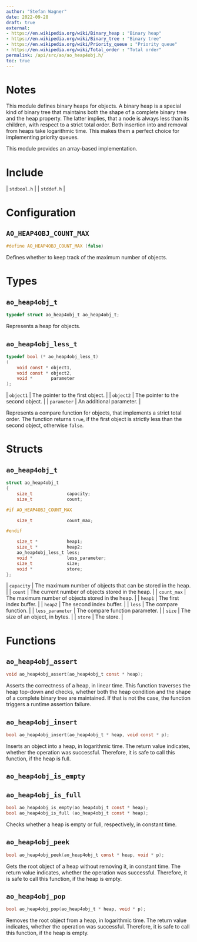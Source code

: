 ```yaml
---
author: "Stefan Wagner"
date: 2022-09-28
draft: true
external:
- https://en.wikipedia.org/wiki/Binary_heap : "Binary heap"
- https://en.wikipedia.org/wiki/Binary_tree : "Binary tree"
- https://en.wikipedia.org/wiki/Priority_queue : "Priority queue"
- https://en.wikipedia.org/wiki/Total_order : "Total order"
permalink: /api/src/ao/ao_heap4obj.h/
toc: true
---
```


# Notes

This module defines binary heaps for objects. A binary heap is a special kind of binary tree that maintains both the shape of a complete binary tree and the heap property. The latter implies, that a node is always less than its children, with respect to a strict total order. Both insertion into and removal from heaps take logarithmic time. This makes them a perfect choice for implementing priority queues.

This module provides an array-based implementation.

# Include

| `stdbool.h` |
| `stddef.h` |

# Configuration

## `AO_HEAP4OBJ_COUNT_MAX`

```c
#define AO_HEAP4OBJ_COUNT_MAX (false)
```

Defines whether to keep track of the maximum number of objects.

# Types

## `ao_heap4obj_t`

```c
typedef struct ao_heap4obj_t ao_heap4obj_t;
```

Represents a heap for objects.

## `ao_heap4obj_less_t`

```c
typedef bool (* ao_heap4obj_less_t)
(
    void const * object1,
    void const * object2,
    void *       parameter
);
```

| `object1` | The pointer to the first object. |
| `object2` | The pointer to the second object. |
| `parameter` | An additional parameter. |

Represents a compare function for objects, that implements a strict total order. The function returns `true`, if the first object is strictly less than the second object, otherwise `false`.

# Structs

## `ao_heap4obj_t`

```c
struct ao_heap4obj_t
{
    size_t             capacity;
    size_t             count;

#if AO_HEAP4OBJ_COUNT_MAX

    size_t             count_max;

#endif

    size_t *           heap1;
    size_t *           heap2;
    ao_heap4obj_less_t less;
    void *             less_parameter;
    size_t             size;
    void *             store;
};
```

| `capacity` | The maximum number of objects that can be stored in the heap. |
| `count` | The current number of objects stored in the heap. |
| `count_max` | The maximum number of objects stored in the heap. |
| `heap1` | The first index buffer. |
| `heap2` | The second index buffer. |
| `less` | The compare function. |
| `less_parameter` | The compare function parameter. |
| `size` | The size of an object, in bytes. |
| `store` | The store. |

# Functions

## `ao_heap4obj_assert`

```c
void ao_heap4obj_assert(ao_heap4obj_t const * heap);
```

Asserts the correctness of a heap, in linear time. This function traverses the heap top-down and checks, whether both the heap condition and the shape of a complete binary tree are maintained. If that is not the case, the function triggers a runtime assertion failure.

## `ao_heap4obj_insert`

```c
bool ao_heap4obj_insert(ao_heap4obj_t * heap, void const * p);
```

Inserts an object into a heap, in logarithmic time. The return value indicates, whether the operation was successful. Therefore, it is safe to call this function, if the heap is full.

## `ao_heap4obj_is_empty`
## `ao_heap4obj_is_full`

```c
bool ao_heap4obj_is_empty(ao_heap4obj_t const * heap);
bool ao_heap4obj_is_full (ao_heap4obj_t const * heap);
```

Checks whether a heap is empty or full, respectively, in constant time.

## `ao_heap4obj_peek`

```c
bool ao_heap4obj_peek(ao_heap4obj_t const * heap, void * p);
```

Gets the root object of a heap without removing it, in constant time. The return value indicates, whether the operation was successful. Therefore, it is safe to call this function, if the heap is empty.

## `ao_heap4obj_pop`

```c
bool ao_heap4obj_pop(ao_heap4obj_t * heap, void * p);
```

Removes the root object from a heap, in logarithmic time. The return value indicates, whether the operation was successful. Therefore, it is safe to call this function, if the heap is empty.
